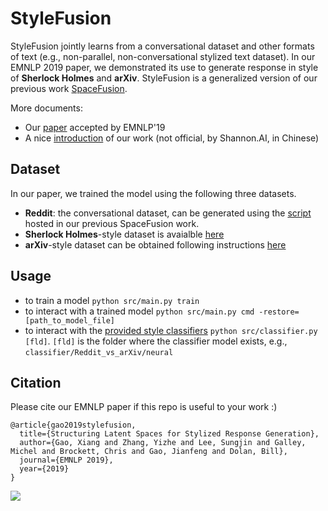# StyleFusion
StyleFusion jointly learns from a conversational dataset and other formats of text (e.g., non-parallel, non-conversational stylized text dataset). In our EMNLP 2019 paper, we demonstrated its use to generate response in style of **Sherlock Holmes** and **arXiv**. StyleFusion is a generalized version of our previous work [SpaceFusion](https://github.com/golsun/SpaceFusion).

More documents:
* Our [paper](https://arxiv.org/abs/1909.05361) accepted by EMNLP'19
* A nice [introduction](https://mp.weixin.qq.com/s/rtAra15Qqnz9bLadSUSAlg) of our work (not official, by Shannon.AI, in Chinese)

## Dataset
In our paper, we trained the model using the following three datasets. 
* **Reddit**: the conversational dataset, can be generated using the [script](https://github.com/golsun/SpaceFusion/tree/master/data#multi-ref-reddit) hosted in our previous SpaceFusion work.
* **Sherlock Holmes**-style dataset is avaialble [here](https://github.com/golsun/StyleFusion/tree/master/data/Holmes)
* **arXiv**-style dataset can be obtained following instructions [here](https://github.com/golsun/StyleFusion/tree/master/data/arXiv)

## Usage
* to train a model `python src/main.py train`
* to interact with a trained model `python src/main.py cmd -restore=[path_to_model_file]`
* to interact with the [provided style classifiers](https://github.com/golsun/StyleFusion/tree/master/classifier) `python src/classifier.py [fld]`. `[fld]` is the folder where the classifier model exists, e.g., `classifier/Reddit_vs_arXiv/neural`

## Citation
Please cite our EMNLP paper if this repo is useful to your work :)
```
@article{gao2019stylefusion,
  title={Structuring Latent Spaces for Stylized Response Generation},
  author={Gao, Xiang and Zhang, Yizhe and Lee, Sungjin and Galley, Michel and Brockett, Chris and Gao, Jianfeng and Dolan, Bill},
  journal={EMNLP 2019},
  year={2019}
}
```

![](https://github.com/golsun/StyleFusion/blob/master/fig/intro_fig.png)


